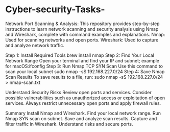# Cyber-security-Tasks-
Network Port Scanning & Analysis:
This repository provides step-by-step instructions to learn network scanning and security analysis using Nmap and Wireshark, complete with command examples and explanations.
Nmap: Used for scanning networks and open ports.
Wireshark: Used to capture and analyze network traffic.

Step 1: Install Required Tools
brew install nmap 
Step 2: Find Your Local Network Range
Open your terminal and find your IP and subnet; example for macOS:ifconfig
Step 3: Run Nmap TCP SYN Scan
Use this command to scan your local subnet
sudo nmap -sS 192.168.227.0/24
Step 4: Save Nmap Scan Results
To save results to a file, run:
sudo nmap -sS 192.168.227.0/24 > nmap-scan.txt

Understand Security Risks
Review open ports and services.
Consider possible vulnerabilities such as unauthorized access or exploitation of open services.
Always restrict unnecessary open ports and apply firewall rules.


Summary
Install Nmap and Wireshark.
Find your local network range.
Run Nmap SYN scan on subnet.
Save and analyze scan results.
Capture and filter traffic in Wireshark.
Understand risks and secure ports.


